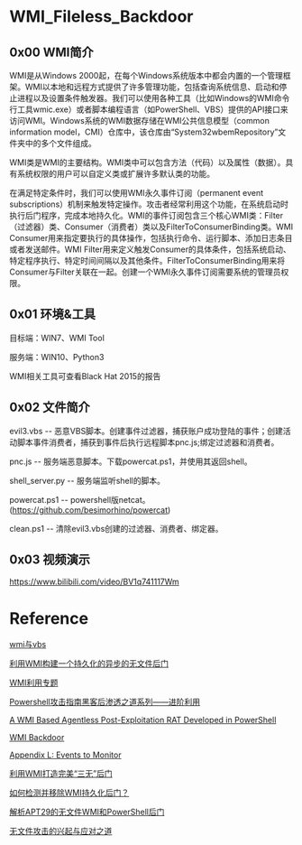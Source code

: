 # WMI_Fileless_Backdoor

## 0x00 WMI简介
WMI是从Windows 2000起，在每个Windows系统版本中都会内置的一个管理框架。WMI以本地和远程方式提供了许多管理功能，包括查询系统信息、启动和停止进程以及设置条件触发器。我们可以使用各种工具（比如Windows的WMI命令行工具wmic.exe）或者脚本编程语言（如PowerShell、VBS）提供的API接口来访问WMI。Windows系统的WMI数据存储在WMI公共信息模型（common information model，CMI）仓库中，该仓库由“System32wbemRepository”文件夹中的多个文件组成。

WMI类是WMI的主要结构。WMI类中可以包含方法（代码）以及属性（数据）。具有系统权限的用户可以自定义类或扩展许多默认类的功能。

在满足特定条件时，我们可以使用WMI永久事件订阅（permanent event subscriptions）机制来触发特定操作。攻击者经常利用这个功能，在系统启动时执行后门程序，完成本地持久化。WMI的事件订阅包含三个核心WMI类：Filter（过滤器）类、Consumer（消费者）类以及FilterToConsumerBinding类。WMI Consumer用来指定要执行的具体操作，包括执行命令、运行脚本、添加日志条目或者发送邮件。WMI Filter用来定义触发Consumer的具体条件，包括系统启动、特定程序执行、特定时间间隔以及其他条件。FilterToConsumerBinding用来将Consumer与Filter关联在一起。创建一个WMI永久事件订阅需要系统的管理员权限。

## 0x01 环境&工具
目标端：WIN7、WMI Tool

服务端：WIN10、Python3

WMI相关工具可查看Black Hat 2015的报告

## 0x02 文件简介
evil3.vbs -- 恶意VBS脚本。创建事件过滤器，捕获账户成功登陆的事件；创建活动脚本事件消费者，捕获到事件后执行远程脚本pnc.js;绑定过滤器和消费者。

pnc.js -- 服务端恶意脚本。下载powercat.ps1，并使用其返回shell。

shell_server.py -- 服务端监听shell的脚本。

powercat.ps1 -- powershell版netcat。(https://github.com/besimorhino/powercat)

clean.ps1 -- 清除evil3.vbs创建的过滤器、消费者、绑定器。

## 0x03 视频演示
https://www.bilibili.com/video/BV1q741117Wm

# Reference
[wmi与vbs](https://xz.aliyun.com/t/2080)

[利用WMI构建一个持久化的异步的无文件后门](https://m0nst3r.me/pentest/%E5%88%A9%E7%94%A8WMI%E6%9E%84%E5%BB%BA%E4%B8%80%E4%B8%AA%E6%8C%81%E4%B9%85%E5%8C%96%E7%9A%84%E5%BC%82%E6%AD%A5%E7%9A%84%E6%97%A0%E6%96%87%E4%BB%B6%E5%90%8E%E9%97%A8.html)

[WMI利用专题](https://blog.51cto.com/antivirusjo/2092545)

[Powershell攻击指南黑客后渗透之道系列——进阶利用](https://www.anquanke.com/post/id/88851)

[A WMI Based Agentless Post-Exploitation RAT Developed in PowerShell](https://www.fireeye.com/blog/threat-research/2017/03/wmimplant_a_wmi_ba.html)

[WMI Backdoor](https://www.tuicool.com/articles/zmUVbyJ)

[Appendix L: Events to Monitor](https://docs.microsoft.com/en-us/windows-server/identity/ad-ds/plan/appendix-l--events-to-monitor)

[利用WMI打造完美“三无”后门](http://demon.tw/copy-paste/vbs-wmi-trojan-3.html)

[如何检测并移除WMI持久化后门？](https://www.tuicool.com/articles/IzieuyR)

[解析APT29的无文件WMI和PowerShell后门](https://www.anquanke.com/post/id/85851)

[无文件攻击的兴起与应对之道](https://www.aqniu.com/learn/31053.html)

